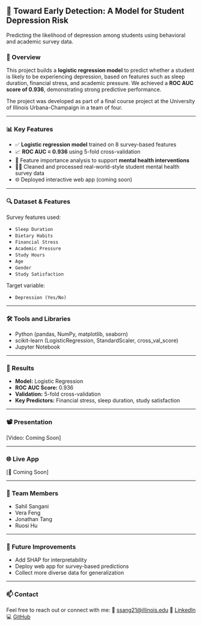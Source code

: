 ## 📘 Toward Early Detection: A Model for Student Depression Risk
Predicting the likelihood of depression among students using behavioral and academic survey data.

### 🧠 Overview

This project builds a **logistic regression model** to predict whether a student is likely to be experiencing depression, based on features such as sleep duration, financial stress, and academic pressure. We achieved a **ROC AUC score of 0.936**, demonstrating strong predictive performance.

The project was developed as part of a final course project at the University of Illinois Urbana-Champaign in a team of four.

---

### 📊 Key Features

* ✅ **Logistic regression model** trained on 8 survey-based features
* 📈 **ROC AUC = 0.936** using 5-fold cross-validation
* 🧮 Feature importance analysis to support **mental health interventions**
* 🧑‍💻 Cleaned and processed real-world-style student mental health survey data
* 🌐 Deployed interactive web app (coming soon)

---

### 🔍 Dataset & Features

Survey features used:

* `Sleep Duration`
* `Dietary Habits`
* `Financial Stress`
* `Academic Pressure`
* `Study Hours`
* `Age`
* `Gender`
* `Study Satisfaction`

Target variable:

* `Depression (Yes/No)`

---

### 🛠️ Tools and Libraries

* Python (pandas, NumPy, matplotlib, seaborn)
* scikit-learn (LogisticRegression, StandardScaler, cross\_val\_score)
* Jupyter Notebook

---

### 📌 Results

* **Model:** Logistic Regression
* **ROC AUC Score:** 0.936
* **Validation:** 5-fold cross-validation
* **Key Predictors:** Financial stress, sleep duration, study satisfaction

---

### 📽️ Presentation

\[Video: Coming Soon]

---

### 🌐 Live App

\[🔗 Coming Soon]

---

### 🤝 Team Members

* Sahil Sangani
* Vera Feng
* Jonathan Tang
* Ruosi Hu


---

### 📌 Future Improvements

* Add SHAP for interpretability
* Deploy web app for survey-based predictions
* Collect more diverse data for generalization

---

### 📫 Contact

Feel free to reach out or connect with me:
📧 [ssang21@illinois.edu](mailto:ssang21@illinois.edu)
🔗 [LinkedIn](https://www.linkedin.com/in/sahildsangani)
💻 [GitHub](https://github.com/SahilDSangani)
